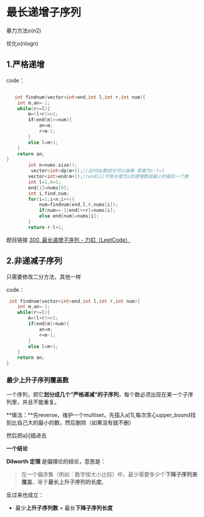 # 最长递增子序列

暴力方法o(n2)

优化o(nlogn)

## 1.严格递增

code：

```c++

   int findnum(vector<int>end,int l,int r,int num){
    int m,an=-1;
    while(r>=l){
        m=(l+r)>>1;
        if(end[m]>=num){
            an=m;
            r=m-1;
        }
        else l=m+1;
    }
    return an;
}
        int n=nums.size();
         vector<int>dp(m+1);//此时dp数组也可以省略 答案为r-l+1
        vector<int>end(m+1);//end[i]代表长度为i的递增数组最小的最后一个数
        int l=1,r=1;
        end[1]=nums[0];
        int i,find,num;
        for(i=1;i<n;i++){
            num=findnum(end,l,r,nums[i]);
            if(num==-1)end[++r]=nums[i];
            else end[num]=nums[i];
        }
        return r-l+1;
```

题目链接 [300. 最长递增子序列 - 力扣（LeetCode）](https://leetcode.cn/problems/longest-increasing-subsequence/description/?envType=problem-list-v2&envId=f4LgKPld)



## 2.非递减子序列

只需要修改二分方法，其他一样

code：

```c++
 int findnum(vector<int>end,int l,int r,int num){
    int m,an=-1;
    while(r>=l){
        m=(l+r)>>1;
        if(end[m]>num){
            an=m;
            r=m-1;
        }
        else l=m+1;
    }
    return an;
}
```



### 最少上升子序列覆盖数

一个序列，把它**划分成几个“严格递减”的子序列**，每个数必须出现在某一个子序列里，并且不能重复。

**做法：**先reverse，维护一个multiset，先插入a[1],每次贪心upper_bound找到比自己大的最小的数，然后删除（如果没有就不删）

然后把a[i]插进去



**一个结论**

**Dilworth 定理** 是偏理论的结论，意思是：

> 在一个偏序集（例如：数字按大小比较）中，最少需要多少个**下降子序列来覆盖**，等于**最长上升子序列的长度**。

反过来也成立：

- 最少**上升子序列数** = 最长**下降子序列长度**
